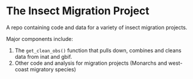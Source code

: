 # The Insect Migration Project  

A repo containing code and data for a variety of insect migration projects.  

Major components include:  
1. The `get_clean_obs()` function that pulls down, combines and cleans data from inat and gbif.  
2. Other code and analysis for migration projects (Monarchs and west-coast migratory species)  


